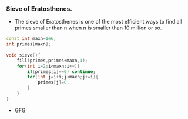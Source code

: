 ### Sieve of Eratosthenes.

- The sieve of Eratosthenes is one of the most efficient ways to find all primes smaller than n when n is smaller than 10 million or so.

```cpp
const int maxn=1e6;
int primes[maxn];
 
void sieve(){
    fill(primes,primes+maxn,1);
    for(int i=2;i<maxn;i++){
        if(primes[i]==0) continue;
        for(int j=i+i;j<maxn;j+=i){
            primes[j]=0;
        }
    }
}
```

- [GFG](https://www.geeksforgeeks.org/sieve-of-eratosthenes/)
